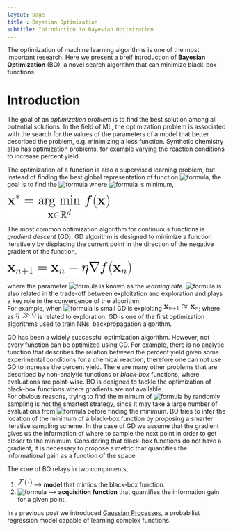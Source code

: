 ```yaml
---
layout: page
title : Bayesian Optimization
subtitle: Introduction to Bayesian Optimization
---
```



The optimization of machine learning algorithms is one of the most important research. 
Here we present a breif introduction of **Bayesian Optimization** (BO), a novel search algorithm that can minimize black-box functions.

# Introduction
The goal of an *optimization problem* is to find the best solution among all potential solutions. 
In the field of ML, the optimization problem is associated with the search for the values of the parameters of a model that better described the problem, e.g. minimizing a loss function. 
Synthetic chemistry also has optimization problems, for example varying the reaction conditions to increase percent yield.

The optimization of a function is also a supervised learning problem, but instead of finding the best global representation of function ![formula](https://render.githubusercontent.com/render/math?math=f(\cdot)), the goal is to find the ![formula](https://render.githubusercontent.com/render/math?math=\mathbf{x})  where ![formula](https://render.githubusercontent.com/render/math?math=f(\cdot)) is minimum,

![Figure](assets/img/intro_bo/Equations/arg_min.png)

The most common optimization algorithm for continuous functions is *gradient descent* (GD). GD algorithm is designed to minimize a function iteratively by displacing the current point in the direction of the negative gradient of the function,

![Figure](assets/img/intro_bo/Equations/gradient_descent.png)

where the parameter ![formula](https://render.githubusercontent.com/render/math?math=\eta) is known as the *learning rate*.
![formula](https://render.githubusercontent.com/render/math?math=\eta) is also related in the trade-off between exploitation and exploration and plays a key role in the convergence of the algorithm.   
For example, when ![formula](https://render.githubusercontent.com/render/math?math=\eta) is small GD is exploiting ![Figure](assets/img/intro_bo/Equations/x_n+1_x_n.png); where as  ![Figure](assets/img/intro_bo/Equations/eta_gg_0.png)  is related to exploration. 
GD is one of the first optimization algorithms used to train NNs, backpropagation algorithm. 

GD has been a widely successful optimization algorithm.
However, not every function can be optimized using GD.
For example, there is no analytic function that describes the relation between the percent yield given some experimental conditions for a chemical reaction, therefore one can not use GD to increase the percent yield.
There are many other problems that are described by non-analytic functions or *black-box* functions, where evaluations are point-wise.
BO is designed to tackle the optimization of black-box functions where gradients are not available.  
For obvious reasons, trying to find the minimum of ![formula](https://render.githubusercontent.com/render/math?math=f(\cdot)) by randomly sampling is not the smartest strategy, since it may take a large number of evaluations from ![formula](https://render.githubusercontent.com/render/math?math=f(\cdot)) before finding the minimum.
BO tries to infer the location of the minimum of a black-box function by proposing a smarter iterative sampling scheme. 
In the case of GD we assume that the gradient gives us the information of where to sample the next point in order to get closer to the minimum. 
Considering that black-box functions do not have a gradient, it is necessary to propose a metric that quantifies the informational gain as a function of the space.

The core of BO relays in two components,
1. ![Figure](assets/img/intro_bo/Equations/cal_F.png) --> **model** that mimics the black-box function.
2. ![formula](https://render.githubusercontent.com/render/math?math=\alpha(\cdot))  --> **acquisition function** that quantifies the information gain for a given
point.


In a previous post we introduced [Gaussian Processes](intro_GP.md), a probabilist regression model capable of learning complex functions. 
